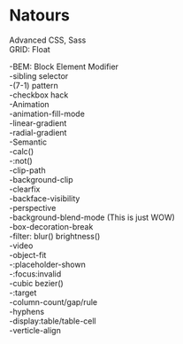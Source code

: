 # Natours
Advanced CSS, Sass<br>
GRID: Float

-BEM: Block Element Modifier<br>
-sibling selector<br>
-(7-1) pattern<br>
-checkbox hack<br>
-Animation<br>
-animation-fill-mode<br>
-linear-gradient<br>
-radial-gradient<br>
-Semantic<br>
-calc()<br>
-:not()<br>
-clip-path<br>
-background-clip<br>
-clearfix<br>
-backface-visibility<br>
-perspective<br>
-background-blend-mode (This is just WOW)<br>
-box-decoration-break<br>
-filter: blur() brightness()<br>
-video<br>
-object-fit<br>
-:placeholder-shown<br>
-:focus:invalid<br>
-cubic bezier()<br>
-:target<br>
-column-count/gap/rule<br>
-hyphens<br>
-display:table/table-cell<br>
-verticle-align<br>

